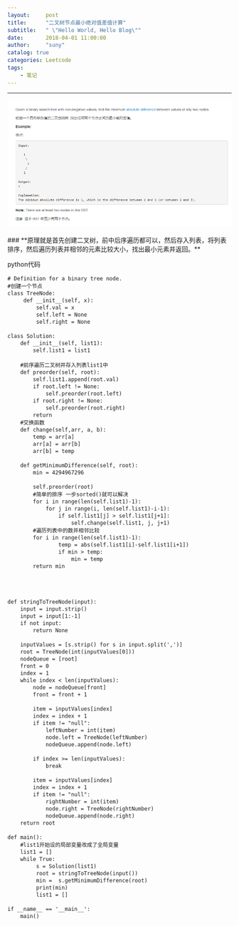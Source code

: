 ```yaml
---
layout:     post
title:      "二叉树节点最小绝对值差值计算"
subtitle:   " \"Hello World, Hello Blog\""
date:       2018-04-01 11:00:00
author:     "suny"
catalog: true
categories: Leetcode
tags:
    - 笔记
---
```


---

<img src="/img/Minimum_Absolute_Difference.jpg"/>
<br></br>
### **原理就是首先创建二叉树，前中后序遍历都可以，然后存入列表，将列表排序，然后遍历列表并相邻的元素比较大小，找出最小元素并返回。**

python代码

	# Definition for a binary tree node.
	#创建一个节点
	class TreeNode:
	     def __init__(self, x):
	         self.val = x
	         self.left = None
	         self.right = None
	
	class Solution:
	    def __init__(self, list1):
	        self.list1 = list1
        
	    #前序遍历二叉树并存入列表list1中
	    def preorder(self, root):
	        self.list1.append(root.val)
	        if root.left != None:
	            self.preorder(root.left)
	        if root.right != None:
	            self.preorder(root.right)
	        return 
	    #交换函数
	    def change(self,arr, a, b):
	        temp = arr[a]
	        arr[a] = arr[b]
	        arr[b] = temp
	        
	    def getMinimumDifference(self, root):
	        min = 4294967296
	        
	        self.preorder(root)
	        #简单的排序 一步sorted()就可以解决
	        for i in range(len(self.list1)-1):
	            for j in range(i, len(self.list1)-i-1):
	                if self.list1[j] > self.list1[j+1]:
	                    self.change(self.list1, j, j+1)
	        #遍历列表中的数并相邻比较
	        for i in range(len(self.list1)-1):
	                temp = abs(self.list1[i]-self.list1[i+1]) 
	                if min > temp:
	                    min = temp
	        return min
	            
	           
	
	
	def stringToTreeNode(input):
	    input = input.strip()
	    input = input[1:-1]
	    if not input:
	        return None
	
	    inputValues = [s.strip() for s in input.split(',')]
	    root = TreeNode(int(inputValues[0]))
	    nodeQueue = [root]
	    front = 0
	    index = 1
	    while index < len(inputValues):
	        node = nodeQueue[front]
	        front = front + 1
	
	        item = inputValues[index]
	        index = index + 1
	        if item != "null":
	            leftNumber = int(item)
	            node.left = TreeNode(leftNumber)
	            nodeQueue.append(node.left)
	
	        if index >= len(inputValues):
	            break
	
	        item = inputValues[index]
	        index = index + 1
	        if item != "null":
	            rightNumber = int(item)
	            node.right = TreeNode(rightNumber)
	            nodeQueue.append(node.right)
	    return root
	
	def main():
	    #list1开始设的局部变量改成了全局变量
	    list1 = []
	    while True:
	         s = Solution(list1)
	         root = stringToTreeNode(input())
	         min =  s.getMinimumDifference(root)
	         print(min)
	         list1 = []
	
	if __name__ == '__main__':
	    main()
	        